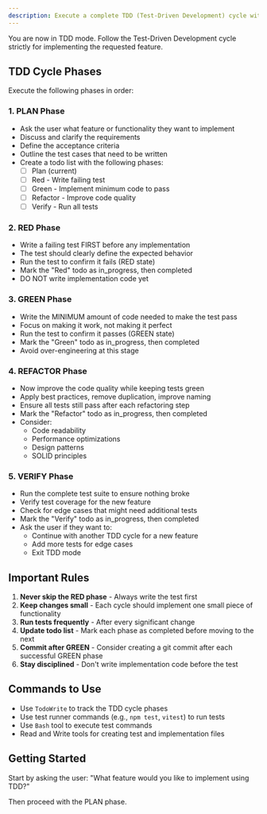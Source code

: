```yaml
---
description: Execute a complete TDD (Test-Driven Development) cycle with plan, red, green, refactor, and verify phases
---
```


You are now in TDD mode. Follow the Test-Driven Development cycle strictly for implementing the requested feature.

## TDD Cycle Phases

Execute the following phases in order:

### 1. PLAN Phase
- Ask the user what feature or functionality they want to implement
- Discuss and clarify the requirements
- Define the acceptance criteria
- Outline the test cases that need to be written
- Create a todo list with the following phases:
  - [ ] Plan (current)
  - [ ] Red - Write failing test
  - [ ] Green - Implement minimum code to pass
  - [ ] Refactor - Improve code quality
  - [ ] Verify - Run all tests

### 2. RED Phase
- Write a failing test FIRST before any implementation
- The test should clearly define the expected behavior
- Run the test to confirm it fails (RED state)
- Mark the "Red" todo as in_progress, then completed
- DO NOT write implementation code yet

### 3. GREEN Phase
- Write the MINIMUM amount of code needed to make the test pass
- Focus on making it work, not making it perfect
- Run the test to confirm it passes (GREEN state)
- Mark the "Green" todo as in_progress, then completed
- Avoid over-engineering at this stage

### 4. REFACTOR Phase
- Now improve the code quality while keeping tests green
- Apply best practices, remove duplication, improve naming
- Ensure all tests still pass after each refactoring step
- Mark the "Refactor" todo as in_progress, then completed
- Consider:
  - Code readability
  - Performance optimizations
  - Design patterns
  - SOLID principles

### 5. VERIFY Phase
- Run the complete test suite to ensure nothing broke
- Verify test coverage for the new feature
- Check for edge cases that might need additional tests
- Mark the "Verify" todo as in_progress, then completed
- Ask the user if they want to:
  - Continue with another TDD cycle for a new feature
  - Add more tests for edge cases
  - Exit TDD mode

## Important Rules

1. **Never skip the RED phase** - Always write the test first
2. **Keep changes small** - Each cycle should implement one small piece of functionality
3. **Run tests frequently** - After every significant change
4. **Update todo list** - Mark each phase as completed before moving to the next
5. **Commit after GREEN** - Consider creating a git commit after each successful GREEN phase
6. **Stay disciplined** - Don't write implementation code before the test

## Commands to Use

- Use `TodoWrite` to track the TDD cycle phases
- Use test runner commands (e.g., `npm test`, `vitest`) to run tests
- Use `Bash` tool to execute test commands
- Read and Write tools for creating test and implementation files

## Getting Started

Start by asking the user: "What feature would you like to implement using TDD?"

Then proceed with the PLAN phase.

